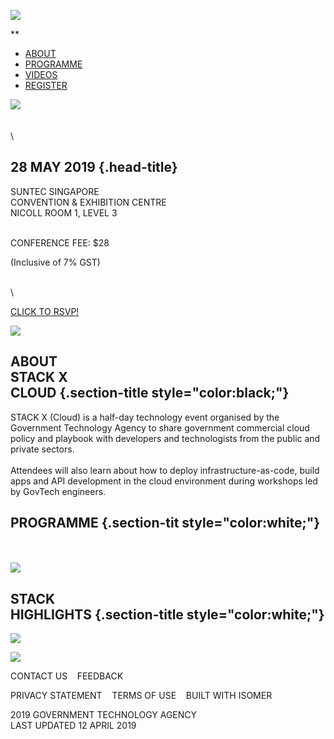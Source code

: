[![](img/logsx.png)](#home)

**

-   [ABOUT](#about)
-   [PROGRAMME](#programme)
-   [VIDEOS](#video)
-   [REGISTER](https://twist.adlex.us/stackx)

![](img/stack-head-x.png) \
\
\
\

28 MAY 2019 {.head-title}
-----------

SUNTEC SINGAPORE\
CONVENTION & EXHIBITION CENTRE\
NICOLL ROOM 1, LEVEL 3

\
CONFERENCE FEE: \$28

(Inclusive of 7% GST)

\
\

[CLICK TO RSVP!](#)

![](img/cube-x.png)

ABOUT\
STACK X\
CLOUD {.section-title style="color:black;"}
--------

STACK X (Cloud) is a half-day technology event organised by the
Government Technology Agency to share government commercial cloud policy
and playbook with developers and technologists from the public and
private sectors.\
\
Attendees will also learn about how to deploy infrastructure-as-code,
build apps and API development in the cloud environment during workshops
led by GovTech engineers.

PROGRAMME {.section-tit style="color:white;"}
---------

\
\
 ![](https://twist.adlex.us/dem/img/prgtime.png)

STACK\
HIGHLIGHTS {.section-title style="color:white;"}
----------

![](img/footgovth.png)

![](img/footnull.png)

CONTACT US    FEEDBACK

PRIVACY STATEMENT    TERMS OF USE    BUILT WITH ISOMER

2019 GOVERNMENT TECHNOLOGY AGENCY\
 LAST UPDATED 12 APRIL 2019
